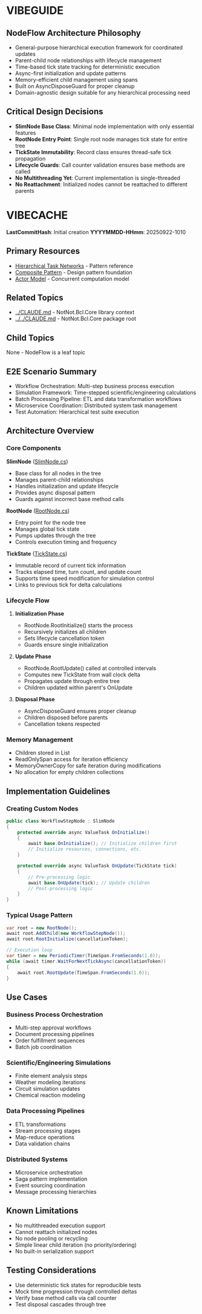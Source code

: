 # VIBEGUIDE

## NodeFlow Architecture Philosophy
- General-purpose hierarchical execution framework for coordinated updates
- Parent-child node relationships with lifecycle management
- Time-based tick state tracking for deterministic execution
- Async-first initialization and update patterns
- Memory-efficient child management using spans
- Built on AsyncDisposeGuard for proper cleanup
- Domain-agnostic design suitable for any hierarchical processing need

## Critical Design Decisions
- **SlimNode Base Class**: Minimal node implementation with only essential features
- **RootNode Entry Point**: Single root node manages tick state for entire tree
- **TickState Immutability**: Record class ensures thread-safe tick propagation
- **Lifecycle Guards**: Call counter validation ensures base methods are called
- **No Multithreading Yet**: Current implementation is single-threaded
- **No Reattachment**: Initialized nodes cannot be reattached to different parents

# VIBECACHE

**LastCommitHash**: Initial creation
**YYYYMMDD-HHmm**: 20250922-1010

## Primary Resources
- [Hierarchical Task Networks](https://en.wikipedia.org/wiki/Hierarchical_task_network) - Pattern reference
- [Composite Pattern](https://refactoring.guru/design-patterns/composite) - Design pattern foundation
- [Actor Model](https://en.wikipedia.org/wiki/Actor_model) - Concurrent computation model

## Related Topics
- [../CLAUDE.md](../CLAUDE.md) - NotNot.Bcl.Core library context
- [../../CLAUDE.md](../../CLAUDE.md) - NotNot.Bcl.Core package root

## Child Topics
None - NodeFlow is a leaf topic

## E2E Scenario Summary
- Workflow Orchestration: Multi-step business process execution
- Simulation Framework: Time-stepped scientific/engineering calculations
- Batch Processing Pipeline: ETL and data transformation workflows
- Microservice Coordination: Distributed system task management
- Test Automation: Hierarchical test suite execution

## Architecture Overview

### Core Components

**SlimNode** ([SlimNode.cs](SlimNode.cs#L17))
- Base class for all nodes in the tree
- Manages parent-child relationships
- Handles initialization and update lifecycle
- Provides async disposal pattern
- Guards against incorrect base method calls

**RootNode** ([RootNode.cs](RootNode.cs#L4))
- Entry point for the node tree
- Manages global tick state
- Pumps updates through the tree
- Controls execution timing and frequency

**TickState** ([TickState.cs](TickState.cs#L9))
- Immutable record of current tick information
- Tracks elapsed time, turn count, and update count
- Supports time speed modification for simulation control
- Links to previous tick for delta calculations

### Lifecycle Flow

1. **Initialization Phase**
   - RootNode.RootInitialize() starts the process
   - Recursively initializes all children
   - Sets lifecycle cancellation token
   - Guards ensure single initialization

2. **Update Phase**
   - RootNode.RootUpdate() called at controlled intervals
   - Computes new TickState from wall clock delta
   - Propagates update through entire tree
   - Children updated within parent's OnUpdate

3. **Disposal Phase**
   - AsyncDisposeGuard ensures proper cleanup
   - Children disposed before parents
   - Cancellation tokens respected

### Memory Management
- Children stored in List<SlimNode>
- ReadOnlySpan access for iteration efficiency
- MemoryOwnerCopy for safe iteration during modifications
- No allocation for empty children collections

## Implementation Guidelines

### Creating Custom Nodes
```csharp
public class WorkflowStepNode : SlimNode
{
    protected override async ValueTask OnInitialize()
    {
        await base.OnInitialize(); // Initialize children first
        // Initialize resources, connections, etc.
    }

    protected override async ValueTask OnUpdate(TickState tick)
    {
        // Pre-processing logic
        await base.OnUpdate(tick); // Update children
        // Post-processing logic
    }
}
```

### Typical Usage Pattern
```csharp
var root = new RootNode();
await root.AddChild(new WorkflowStepNode());
await root.RootInitialize(cancellationToken);

// Execution loop
var timer = new PeriodicTimer(TimeSpan.FromSeconds(1.0));
while (await timer.WaitForNextTickAsync(cancellationToken))
{
    await root.RootUpdate(TimeSpan.FromSeconds(1.0));
}
```

## Use Cases

### Business Process Orchestration
- Multi-step approval workflows
- Document processing pipelines
- Order fulfillment sequences
- Batch job coordination

### Scientific/Engineering Simulations
- Finite element analysis steps
- Weather modeling iterations
- Circuit simulation updates
- Chemical reaction modeling

### Data Processing Pipelines
- ETL transformations
- Stream processing stages
- Map-reduce operations
- Data validation chains

### Distributed Systems
- Microservice orchestration
- Saga pattern implementation
- Event sourcing coordination
- Message processing hierarchies

## Known Limitations
- No multithreaded execution support
- Cannot reattach initialized nodes
- No node pooling or recycling
- Simple linear child iteration (no priority/ordering)
- No built-in serialization support

## Testing Considerations
- Use deterministic tick states for reproducible tests
- Mock time progression through controlled deltas
- Verify base method calls via call counter
- Test disposal cascades through tree
